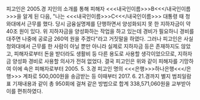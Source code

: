피고인은 2005.경 지인의 소개를 통해 피해자 <<<내국인이름>>>B<<</내국인이름>>>을 알게 된 다음, "나는 <<<내국인이름>>>C<<</내국인이름>>> 대통령 때 청와대에서 근무를 했다. 당시 금융실명제를 단행하면서 양성화되지 못 한 지하자금이 약 40조 원이 있다. 위 지하자금을 양성화하는 작업을 하고 있는데 경비가 필요하니 경비를 대주면 나중에 공로금 260억 원을 주겠다"라고 거짓말을 하였다.
그러나 피고인은 사실 청와대에서 근무를 한 사람이 아닐 뿐만 아니라 실제로 지하자금 등은 존재하지도 않았고, 피해자로부터 돈을 받더라도 생활비 등 다른 용도로 사용할 생각이었으므로, 지하자금 양성화 경비로 사용할 의사가 전혀 없었다.
결국 피고인은 위와 같이 피해자를 기망하여 이에 속은 피해자로부터 2005. 5. 3.경 피고인 명의 <<<은행>>>하나은행<<</은행>>> 계좌로 500,000원을 송금받는 등 이때부터 2017. 6. 21.경까지 별지 범죄일람표 기재내용과 같이 총 950회에 걸쳐 같은 방법으로 합계 338,571,060원을 교부받아 이를 편취하였다.